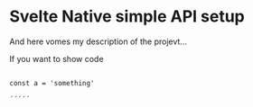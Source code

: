 # Svelte Native simple API setup

And here vomes my description of the projevt...

If you want to show code

```HTML

const a = 'something' 

´´´´´